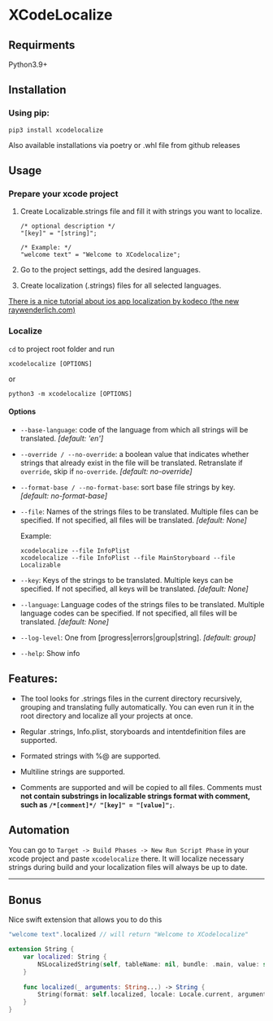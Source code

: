 # XCodeLocalize

## Requirments 

Python3.9+

## Installation

### Using pip:

```
pip3 install xcodelocalize 
```

Аlso available installations via poetry or .whl file from github releases

## Usage

### Prepare your xcode project

1. Create Localizable.strings file and fill it with strings you want to localize.
    ```
    /* optional description */
    "[key]" = "[string]";

    /* Example: */
    "welcome text" = "Welcome to XCodelocalize";
    ``` 

2. Go to the project settings, add the desired languages.  

3. Create localization (.strings) files for all selected languages. 

[There is a nice tutorial about ios app localization by kodeco (the new raywenderlich.com)](https://www.kodeco.com/250-internationalizing-your-ios-app-getting-started)

### Localize

`cd` to project root folder and run

```
xcodelocalize [OPTIONS]
```

or

```
python3 -m xcodelocalize [OPTIONS]
```

#### Options

* `--base-language`: code of the language from which all strings will be translated. _[default: 'en']_

* `--override / --no-override`: a boolean value that indicates whether strings that already exist in the file will be translated. Retranslate if `override`, skip if `no-override`. _[default: no-override]_

* `--format-base / --no-format-base`: sort base file strings by key. _[default: no-format-base]_

* `--file`: Names of the strings files to be translated. Multiple files can be specified. If not specified, all files will be translated. _[default: None]_ 
    
    Example:
    ```
    xcodelocalize --file InfoPlist
    xcodelocalize --file InfoPlist --file MainStoryboard --file Localizable 
    ```

* `--key`: Keys of the strings to be translated. Multiple keys can be specified. If not specified, all keys will be translated. _[default: None]_

* `--language`: Language codes of the strings files to be translated. Multiple language codes can be specified. If not specified, all files will be translated. _[default: None]_

* `--log-level`: One from [progress|errors|group|string].  _[default: group]_

* `--help`: Show info

## Features:

* The tool looks for .strings files in the current directory recursively, grouping and translating fully automatically. You can even run it in the root directory and localize all your projects at once.

* Regular .strings, Info.plist, storyboards and intentdefinition files are supported.

* Formated strings with %@ are supported.

* Multiline strings are supported.

* Comments are supported and will be copied to all files. Comments must **not contain substrings in localizable strings format with comment, such as `/*[comment]*/ "[key]" = "[value]";`**.

## Automation

You can go to `Target -> Build Phases -> New Run Script Phase` in your xcode project and paste `xcodelocalize` there. It will localize necessary strings during build and your localization files will always be up to date.

---

## Bonus

Nice swift extension that allows you to do this
```swift
"welcome text".localized // will return "Welcome to XCodelocalize"
```

```swift
extension String {
    var localized: String {
        NSLocalizedString(self, tableName: nil, bundle: .main, value: self, comment: "")
    }
    
    func localized(_ arguments: String...) -> String {
        String(format: self.localized, locale: Locale.current, arguments: arguments)
    }
}
```